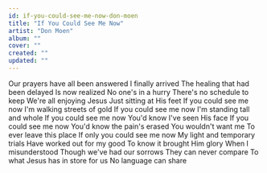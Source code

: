 ```yaml
---
id: if-you-could-see-me-now-don-moen
title: "If You Could See Me Now"
artist: "Don Moen"
album: ""
cover: ""
created: ""
updated: ""
---
```


Our prayers have all been answered
I finally arrived
The healing that had been delayed
Is now realized
No one's in a hurry
There's no schedule to keep
We're all enjoying Jesus
Just sitting at His feet
If you could see me now
I'm walking streets of gold
If you could see me now
I'm standing tall and whole
If you could see me now
You'd know I've seen His face
If you could see me now
You'd know the pain's erased
You wouldn't want me
To ever leave this place
If only you could see me now
My light and temporary trials
Have worked out for my good
To know it brought Him glory
When I misunderstood
Though we've had our sorrows
They can never compare
To what Jesus has in store for us
No language can share